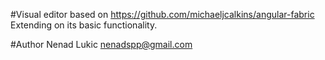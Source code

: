 #Visual editor based on https://github.com/michaeljcalkins/angular-fabric
Extending on its basic functionality.


#Author Nenad Lukic nenadspp@gmail.com